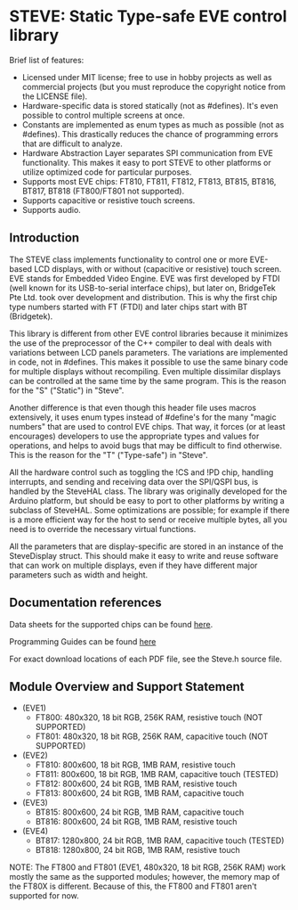 # STEVE: Static Type-safe EVE control library #

Brief list of features:

* Licensed under MIT license; free to use in hobby projects as well as commercial projects (but you must reproduce the copyright notice from the LICENSE file).
* Hardware-specific data is stored statically (not as #defines). It's even possible to control multiple screens at once. 
* Constants are implemented as enum types as much as possible (not as #defines). This drastically reduces the chance of programming errors that are difficult to analyze.
* Hardware Abstraction Layer separates SPI communication from EVE functionality. This makes it easy to port STEVE to other platforms or utilize optimized code for particular purposes.
* Supports most EVE chips: FT810, FT811, FT812, FT813, BT815, BT816, BT817, BT818 (FT800/FT801 not supported).
* Supports capacitive or resistive touch screens.
* Supports audio.

## Introduction ##

The STEVE class implements functionality to control one or more EVE-based LCD displays, with or without (capacitive or resistive) touch screen. EVE stands for Embedded Video Engine. EVE was first developed by FTDI (well known for its USB-to-serial interface chips), but later on, BridgeTek Pte Ltd. took over development and distribution. This is why the first chip type numbers started with FT (FTDI) and later chips start with BT (Bridgetek).

This library is different from other EVE control libraries because it minimizes the use of the preprocessor of the C++ compiler to deal with deals with variations between LCD panels parameters. The variations are implemented in code, not in #defines. This makes it possible to use the same binary code for multiple displays without recompiling. Even multiple dissimilar displays can be controlled at the same time by the same program. This is the reason for the "S" ("Static") in "Steve".

Another difference is that even though this header file uses macros extensively, it uses enum types instead of #define's for the many "magic numbers" that are used to control EVE chips. That way, it forces (or at least encourages) developers to use the appropriate types and values for operations, and helps to avoid bugs that may be difficult to find otherwise. This is the reason for the "T" ("Type-safe") in "Steve".

All the hardware control such as toggling the !CS and !PD chip, handling interrupts, and sending and receiving data over the SPI/QSPI bus, is handled by the SteveHAL class. The library was originally developed for the Arduino platform, but should be easy to port to other platforms by writing a subclass of SteveHAL. Some optimizations are possible; for example if there is a more efficient way for the host to send or receive multiple bytes, all you need is to override the necessary virtual functions.

All the parameters that are display-specific are stored in an instance of the SteveDisplay struct. This should make it easy to write and reuse software that can work on multiple displays, even if they have different major parameters such as width and height.

## Documentation references ##

Data sheets for the supported chips can be found 
[here](https://brtchip.com/document/ic-datasheets).

Programming Guides can be found [here](https://brtchip.com/document/programming-guides/)

For exact download locations of each PDF file, see the Steve.h source file.

## Module Overview and Support Statement ##

* (EVE1)
  * FT800: 480x320,  18 bit RGB, 256K RAM, resistive  touch (NOT SUPPORTED)
  * FT801: 480x320,  18 bit RGB, 256K RAM, capacitive touch (NOT SUPPORTED)
* (EVE2)
  * FT810: 800x600,  18 bit RGB, 1MB RAM,  resistive  touch
  * FT811: 800x600,  18 bit RGB, 1MB RAM,  capacitive touch (TESTED)
  * FT812: 800x600,  24 bit RGB, 1MB RAM,  resistive  touch
  * FT813: 800x600,  24 bit RGB, 1MB RAM,  capacitive touch
* (EVE3)
  * BT815: 800x600,  24 bit RGB, 1MB RAM,  capacitive touch
  * BT816: 800x600,  24 bit RGB, 1MB RAM,  resistive  touch
* (EVE4)
  * BT817: 1280x800, 24 bit RGB, 1MB RAM,  capacitive touch (TESTED)
  * BT818: 1280x800, 24 bit RGB, 1MB RAM,  resistive  touch

NOTE: The FT800 and FT801 (EVE1, 480x320, 18 bit RGB, 256K RAM) work mostly the same as the supported modules; however, the memory map of the FT80X is different. Because of this, the FT800 and FT801 aren't supported for now.

